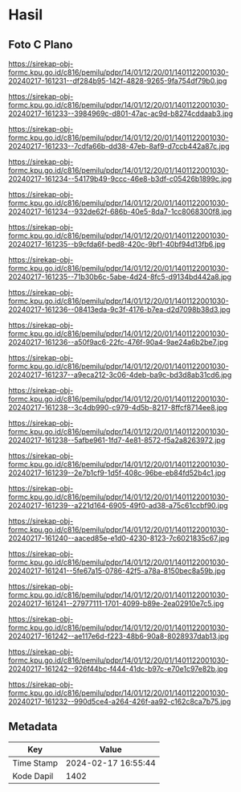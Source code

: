 # Hasil

## Foto C Plano

https://sirekap-obj-formc.kpu.go.id/c816/pemilu/pdpr/14/01/12/20/01/1401122001030-20240217-161231--df284b95-142f-4828-9265-9fa754df79b0.jpg

https://sirekap-obj-formc.kpu.go.id/c816/pemilu/pdpr/14/01/12/20/01/1401122001030-20240217-161233--3984969c-d801-47ac-ac9d-b8274cddaab3.jpg

https://sirekap-obj-formc.kpu.go.id/c816/pemilu/pdpr/14/01/12/20/01/1401122001030-20240217-161233--7cdfa66b-dd38-47eb-8af9-d7ccb442a87c.jpg

https://sirekap-obj-formc.kpu.go.id/c816/pemilu/pdpr/14/01/12/20/01/1401122001030-20240217-161234--54179b49-9ccc-46e8-b3df-c05426b1899c.jpg

https://sirekap-obj-formc.kpu.go.id/c816/pemilu/pdpr/14/01/12/20/01/1401122001030-20240217-161234--932de62f-686b-40e5-8da7-1cc8068300f8.jpg

https://sirekap-obj-formc.kpu.go.id/c816/pemilu/pdpr/14/01/12/20/01/1401122001030-20240217-161235--b9cfda6f-bed8-420c-9bf1-40bf94d13fb6.jpg

https://sirekap-obj-formc.kpu.go.id/c816/pemilu/pdpr/14/01/12/20/01/1401122001030-20240217-161235--71b30b6c-5abe-4d24-8fc5-d9134bd442a8.jpg

https://sirekap-obj-formc.kpu.go.id/c816/pemilu/pdpr/14/01/12/20/01/1401122001030-20240217-161236--08413eda-9c3f-4176-b7ea-d2d7098b38d3.jpg

https://sirekap-obj-formc.kpu.go.id/c816/pemilu/pdpr/14/01/12/20/01/1401122001030-20240217-161236--a50f9ac6-22fc-476f-90a4-9ae24a6b2be7.jpg

https://sirekap-obj-formc.kpu.go.id/c816/pemilu/pdpr/14/01/12/20/01/1401122001030-20240217-161237--a9eca212-3c06-4deb-ba9c-bd3d8ab31cd6.jpg

https://sirekap-obj-formc.kpu.go.id/c816/pemilu/pdpr/14/01/12/20/01/1401122001030-20240217-161238--3c4db990-c979-4d5b-8217-8ffcf8714ee8.jpg

https://sirekap-obj-formc.kpu.go.id/c816/pemilu/pdpr/14/01/12/20/01/1401122001030-20240217-161238--5afbe961-1fd7-4e81-8572-f5a2a8263972.jpg

https://sirekap-obj-formc.kpu.go.id/c816/pemilu/pdpr/14/01/12/20/01/1401122001030-20240217-161239--2e7b1cf9-1d5f-408c-96be-eb84fd52b4c1.jpg

https://sirekap-obj-formc.kpu.go.id/c816/pemilu/pdpr/14/01/12/20/01/1401122001030-20240217-161239--a221d164-6905-49f0-ad38-a75c61ccbf90.jpg

https://sirekap-obj-formc.kpu.go.id/c816/pemilu/pdpr/14/01/12/20/01/1401122001030-20240217-161240--aaced85e-e1d0-4230-8123-7c6021835c67.jpg

https://sirekap-obj-formc.kpu.go.id/c816/pemilu/pdpr/14/01/12/20/01/1401122001030-20240217-161241--5fe67a15-0786-42f5-a78a-8150bec8a59b.jpg

https://sirekap-obj-formc.kpu.go.id/c816/pemilu/pdpr/14/01/12/20/01/1401122001030-20240217-161241--27977111-1701-4099-b89e-2ea02910e7c5.jpg

https://sirekap-obj-formc.kpu.go.id/c816/pemilu/pdpr/14/01/12/20/01/1401122001030-20240217-161242--ae117e6d-f223-48b6-90a8-8028937dab13.jpg

https://sirekap-obj-formc.kpu.go.id/c816/pemilu/pdpr/14/01/12/20/01/1401122001030-20240217-161242--926f44bc-f444-41dc-b97c-e70e1c97e82b.jpg

https://sirekap-obj-formc.kpu.go.id/c816/pemilu/pdpr/14/01/12/20/01/1401122001030-20240217-161232--990d5ce4-a264-426f-aa92-c162c8ca7b75.jpg


## Metadata

| Key        | Value               |
| ---------- | ------------------- |
| Time Stamp | 2024-02-17 16:55:44 |
| Kode Dapil | 1402                |



